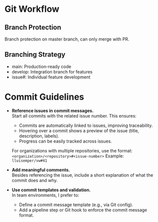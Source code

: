 # Git Workflow

## Branch Protection

Branch protection on master branch, can only merge with PR.

## Branching Strategy

- main: Production-ready code
- develop: Integration branch for features
- issue#<issue-number>: Individual feature development

# Commit Guidelines

- **Reference issues in commit messages.**  
  Start all commits with the related issue number. This ensures:

  - Commits are automatically linked to issues, improving traceability.
  - Hovering over a commit shows a preview of the issue (title, description, labels).
  - Progress can be easily tracked across issues.

  For organizations with multiple repositories, use the format: `<organization>/<repository>#<issue-number>`
  Example: `lluisemper/vw#41`

- **Add meaningful comments.**  
  Besides referencing the issue, include a short explanation of what the commit does and why.

- **Use commit templates and validation.**  
  In team environments, I prefer to:
  - Define a commit message template (e.g., via Git config).
  - Add a pipeline step or Git hook to enforce the commit message format.
